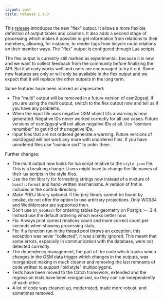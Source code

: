 ```yaml
---
layout: post
title: Release 1.3.0
---
```


This [release](https://github.com/osm2pgsql-dev/osm2pgsql/releases/tag/1.3.0)
introduces the new "flex" output. It allows a more flexible definition of
output tables and columns. It also adds a second stage of processing which
makes it possible to get information from relations to their members, allowing,
for instance, to render tags from bicycle route relations on their member ways.
The "flex" output is configured through Lua scripts.

The flex output is currently still marked as experimental, because it is new
and we want to collect feedback from the community before finalizing the API.
But it already works well and users are encouraged to try it out. Some new
features are only or will only be available in the flex output and we expect
that it will replace the other outputs in the long term.

Some features have been marked as deprecated:

* The "multi" output will be removed in a future version of osm2pgsql. If you
  are using the multi output, switch to the flex output now and tell us if
  you have any problems.
* When the input file uses negative OSM object IDs a warning is now generated.
  Negative IDs never worked correctly for all use cases. Future versions of
  osm2pgsql will not allow negative IDs at all. Use "osmium renumber"
  to get rid of the negative IDs.
* Input files that are not ordered generate a warning. Future versions of
  osm2pgsql will not work any more with unordered files. If you have unordered
  files use "osmium sort" to order them.

Further changes:

* The multi output now looks for lua script relative to the `style.json` file.
  This is a breaking change. Users might have to change the file names of
  their lua scripts in the style files.
* Use the fmt library for formatting strings now instead of a mixture of
  `boost::format` and hand-written mechanisms. A version of fmt is included
  in the contrib directory.
* Make PROJ library optional. If the proj library cannot be found by cmake,
  do not offer the option to use arbitrary projections. Only WGS84 and
  WebMercator are supported then.
* Don't use `ST_GeoHash` for ordering tables by geometry on Postgis >= 2.4.
  Instead use the default ordering which works better now.
* Fix: Always print correct relations count and more correct count per seconds
  when showing processing stats.
* Fix: If a function run in the thread pool throws an exception, this exception
  was never "collected", it was silently ignored. This meant that some errors,
  especially in communication with the database, were not detected correctly.
* The dependency management, the part of the code which tracks which changes
  in the OSM data trigger which changes in the outputs, was reorganized
  making in much cleaner and removing the last remnants of code written to
  support "old style" multipolygons.
* Tests have been moved to the Catch framework, extended and the regression
  tests have been reorganised, so they can run independently of each other.
* A lot of code was cleaned up, modernized, made more robust, and sometimes
  removed.

